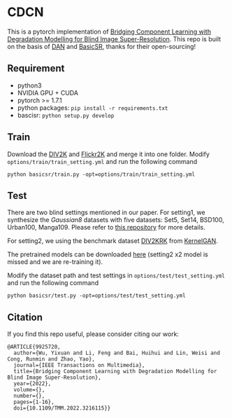 # CDCN
This is a pytorch implementation of [Bridging Component Learning with Degradation Modelling for Blind Image Super-Resolution](https://ieeexplore.ieee.org/abstract/document/9925720).
This repo is built on the basis of [DAN](https://github.com/greatlog/DAN) and [BasicSR](https://github.com/XPixelGroup/BasicSR), thanks for their open-sourcing!
## Requirement
+ python3
+ NVIDIA GPU + CUDA
+ pytorch >= 1.7.1
+ python packages: ``` pip install -r requirements.txt ```
+ bascisr: ``` python setup.py develop ```
## Train
Download the [DIV2K](https://data.vision.ee.ethz.ch/cvl/DIV2K/) and [Flickr2K](http://cv.snu.ac.kr/research/EDSR/Flickr2K.tar) and merge it into one folder. Modify `options/train/train_setting.yml` and run the following command
```
python basicsr/train.py -opt=options/train/train_setting.yml
```
## Test
There are two blind settings mentioned in our paper. For setting1, we synthesize the *Gaussian8* datasets with five datasets: Set5, Set14, BSD100, Urban100, Manga109. Please refer to [this repository](https://github.com/Arcananana/DSSR) for more details.

For setting2, we using the benchmark dataset [DIV2KRK](http://www.wisdom.weizmann.ac.il/~vision/kernelgan/DIV2KRK_public.zip) from [KernelGAN](https://github.com/sefibk/KernelGAN).

The pretrained models can be downloaded [here](https://pan.baidu.com/s/1K2Qi4ejzQPnLC7m5_8UlsQ?pwd=cdcn) (setting2 x2 model is missed and we are re-training it).

Modify the dataset path and test settings in `options/test/test_setting.yml` and run the following command
```
python basicsr/test.py -opt=options/test/test_setting.yml
```
## Citation
If you find this repo useful, please consider citing our work:
```
@ARTICLE{9925720,
  author={Wu, Yixuan and Li, Feng and Bai, Huihui and Lin, Weisi and Cong, Runmin and Zhao, Yao},
  journal={IEEE Transactions on Multimedia}, 
  title={Bridging Component Learning with Degradation Modelling for Blind Image Super-Resolution}, 
  year={2022},
  volume={},
  number={},
  pages={1-16},
  doi={10.1109/TMM.2022.3216115}}
```
